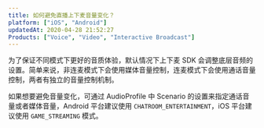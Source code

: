 ```yaml
---
title: 如何避免直播上下麦音量变化？
platform: ["iOS", "Android"]
updatedAt: 2020-04-28 21:52:27
Products: ["Voice", "Video", "Interactive Broadcast"]
---
```


为了保证不同模式下更好的音质体验，默认情况下上下麦 SDK 会调整底层音频的设置。简单来说，非连麦模式下会使用媒体音量控制，连麦模式下会使用通话音量控制，两者有独立的音量控制机制。

如果想要避免音量变化，可通过 AudioProfile 中 Scenario 的设置来指定通话音量或者媒体音量，Android 平台建议使用 `CHATROOM_ENTERTAINMENT`，iOS 平台建议使用 `GAME_STREAMING` 模式。
